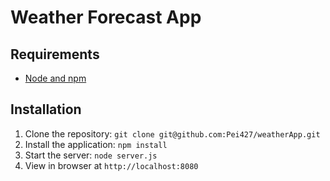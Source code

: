 # Weather Forecast App

## Requirements

- [Node and npm](http://nodejs.org)

## Installation

1. Clone the repository: `git clone git@github.com:Pei427/weatherApp.git`
2. Install the application: `npm install`
3. Start the server: `node server.js`
4. View in browser at `http://localhost:8080`
